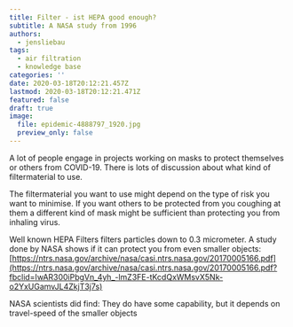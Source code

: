 ```yaml
---
title: Filter - ist HEPA good enough?
subtitle: A NASA study from 1996
authors:
  - jensliebau
tags:
  - air filtration
  - knowledge base
categories: ''
date: 2020-03-18T20:12:21.457Z
lastmod: 2020-03-18T20:12:21.471Z
featured: false
draft: true
image:
  file: epidemic-4888797_1920.jpg
  preview_only: false
---
```

A lot of people engage in projects working on masks to protect themselves or others from COVID-19. There is lots of discussion about what kind of filtermaterial to use.

The filtermaterial you want to use might depend on the type of risk you want to minimise. If you want others to be protected from you coughing at them a different kind of mask might be sufficient than protecting you from inhaling virus.

Well known HEPA Filters filters particles down to 0.3 micrometer. A study done by NASA shows if it can protect you from even smaller objects: [https://ntrs.nasa.gov/archive/nasa/casi.ntrs.nasa.gov/20170005166.pdf](https://ntrs.nasa.gov/archive/nasa/casi.ntrs.nasa.gov/20170005166.pdf?fbclid=IwAR300iPbgVn_4yh_-lmZ3FE-tKcdQxWMsvX5Nk-o2YxUGamvJL4ZkjT3j7s)

NASA scientists did find: They do have some capability, but it depends on travel-speed of the smaller objects